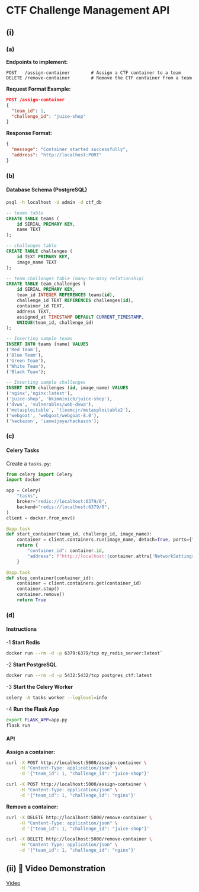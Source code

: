 # CTF Challenge Management API

## (i)

### (a)

**Endpoints to implement:**

```http
POST   /assign-container        # Assign a CTF container to a team
DELETE /remove-container        # Remove the CTF container from a team
```

**Request Format Example:**

```json
POST /assign-container
{
  "team_id": 1,
  "challenge_id": "juice-shop"
}
```

**Response Format:**

```json
{
  "message": "Container started successfully",
  "address": "http://localhost:PORT"
}
```

### (b)

#### Database Schema (PostgreSQL)

```bash
psql -h localhost -U admin -d ctf_db
```

```sql
-- teams table
CREATE TABLE teams (
    id SERIAL PRIMARY KEY,
    name TEXT
);

-- challenges table
CREATE TABLE challenges (
    id TEXT PRIMARY KEY,
    image_name TEXT
);

-- team_challenges table (many-to-many relationship)
CREATE TABLE team_challenges (
    id SERIAL PRIMARY KEY,
    team_id INTEGER REFERENCES teams(id),
    challenge_id TEXT REFERENCES challenges(id),
    container_id TEXT,
    address TEXT,
    assigned_at TIMESTAMP DEFAULT CURRENT_TIMESTAMP,
    UNIQUE(team_id, challenge_id)
);

-- Inserting sample teams
INSERT INTO teams (name) VALUES 
('Red Team'),
('Blue Team'),
('Green Team'),
('White Team'),
('Black Team');

-- Inserting sample challenges
INSERT INTO challenges (id, image_name) VALUES 
('nginx','nginx:latest'),
('juice-shop', 'bkimminich/juice-shop'),
('dvwa', 'vulnerables/web-dvwa'),
('metasploitable', 'tleemcjr/metasploitable2'),
('webgoat', 'webgoat/webgoat-8.0'),
('hackazon', 'ianwijaya/hackazon');

```

### (c)

#### Celery Tasks

Create a `tasks.py`:

```python
from celery import Celery
import docker

app = Celery(
    "tasks",
    broker="redis://localhost:6379/0",
    backend="redis://localhost:6379/0",
)
client = docker.from_env()

@app.task
def start_container(team_id, challenge_id, image_name):
    container = client.containers.run(image_name, detach=True, ports={"3000/tcp": None})
    return {
        "container_id": container.id,
        "address": f"http://localhost:{container.attrs['NetworkSettings']['Ports']['3000/tcp'][0]['HostPort']}",
    }

@app.task
def stop_container(container_id):
    container = client.containers.get(container_id)
    container.stop()
    container.remove()
    return True

```

### (d)

#### Instructions

-1 **Start Redis**

```bash
docker run --rm -d -p 6379:6379/tcp my_redis_server:latest`
```

-2 **Start PostgreSQL**

```bash
docker run --rm -d -p 5432:5432/tcp postgres_ctf:latest
```

-3 **Start the Celery Worker**

```bash
celery -A tasks worker --loglevel=info
```

-4 **Run the Flask App**

```bash
export FLASK_APP=app.py
flask run
```

#### API

**Assign a container:**

```bash
curl -X POST http://localhost:5000/assign-container \
     -H "Content-Type: application/json" \
     -d '{"team_id": 1, "challenge_id": "juice-shop"}'

curl -X POST http://localhost:5000/assign-container \
     -H "Content-Type: application/json" \
     -d '{"team_id": 1, "challenge_id": "nginx"}'
```

**Remove a container:**

```bash
curl -X DELETE http://localhost:5000/remove-container \
     -H "Content-Type: application/json" \
     -d '{"team_id": 1, "challenge_id": "juice-shop"}'

curl -X DELETE http://localhost:5000/remove-container \
     -H "Content-Type: application/json" \
     -d '{"team_id": 1, "challenge_id": "nginx"}'
```

## (ii) 🎥 Video Demonstration

[Video](https://iutbox.iut.ac.ir/index.php/s/k5fGsR3bRnf2n68)
